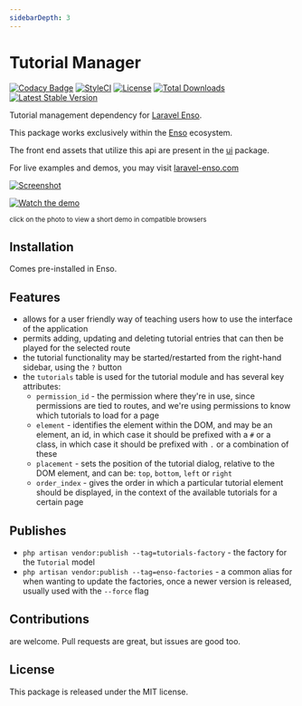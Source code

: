 ```yaml
---
sidebarDepth: 3
---
```


# Tutorial Manager


[![Codacy Badge](https://api.codacy.com/project/badge/Grade/282735fb74e647c4b630056271b66d77)](https://www.codacy.com/app/laravel-enso/tutorials?utm_source=github.com&amp;utm_medium=referral&amp;utm_content=laravel-enso/tutorials&amp;utm_campaign=Badge_Grade)
[![StyleCI](https://github.styleci.io/repos/85628545/shield?branch=master)](https://github.styleci.io/repos/85628545)
[![License](https://poser.pugx.org/laravel-enso/tutorials/license)](https://packagist.org/packages/laravel-enso/tutorials)
[![Total Downloads](https://poser.pugx.org/laravel-enso/tutorials/downloads)](https://packagist.org/packages/laravel-enso/tutorials)
[![Latest Stable Version](https://poser.pugx.org/laravel-enso/tutorials/version)](https://packagist.org/packages/laravel-enso/tutorials)

Tutorial management dependency for [Laravel Enso](https://github.com/laravel-enso/Enso).

This package works exclusively within the [Enso](https://github.com/laravel-enso/Enso) ecosystem.

The front end assets that utilize this api are present in the [ui](https://github.com/enso-ui/ui) package.

For live examples and demos, you may visit [laravel-enso.com](https://www.laravel-enso.com)

[![Screenshot](https://laravel-enso.github.io/tutorials/screenshots/bulma_023_thumb.png)](https://laravel-enso.github.io/tutorials/screenshots/bulma_023.png)

[![Watch the demo](https://laravel-enso.github.io/tutorials/screenshots/bulma_026_thumb.png)](https://laravel-enso.github.io/tutorials/videos/bulma_demo_01.webm)

<sup>click on the photo to view a short demo in compatible browsers</sup>

## Installation

Comes pre-installed in Enso.

## Features

- allows for a user friendly way of teaching users how to use the interface of the application
- permits adding, updating and deleting tutorial entries that can then be played for the selected route
- the tutorial functionality may be started/restarted from the right-hand sidebar, using the `?` button
- the `tutorials` table is used for the tutorial module and has several key attributes:
   - `permission_id` -  the permission where they're in use, since permissions are tied to routes, 
   and we're using permissions to know which tutorials to load for a page
   - `element` - identifies the element within the DOM, and may be an element, an id, in which case it should be 
   prefixed with a `#` or a class, in which case it should be prefixed with `.` or a combination of these
   - `placement` -  sets the position of the tutorial dialog, relative to the DOM element, 
   and can be: `top`, `bottom`, `left` or `right`
   - `order_index` - gives the order in which a particular tutorial element should be displayed, 
   in the context of the available tutorials for a certain page

## Publishes
- `php artisan vendor:publish --tag=tutorials-factory` - the factory for the `Tutorial` model
- `php artisan vendor:publish --tag=enso-factories` - a common alias for when wanting to update the factories,
once a newer version is released, usually used with the `--force` flag

## Contributions

are welcome. Pull requests are great, but issues are good too.

## License

This package is released under the MIT license.
